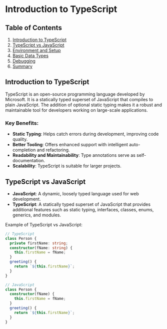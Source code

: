 # Introduction to TypeScript

## Table of Contents
1. [Introduction to TypeScript](#introduction-to-typescript)
2. [TypeScript vs JavaScript](#typescript-vs-javascript)
3. [Environment and Setup](#environment-and-setup)
4. [Basic Data Types](#basic-data-types)
5. [Debugging](#debugging)
6. [Summary](#summary)

## Introduction to TypeScript
TypeScript is an open-source programming language developed by Microsoft. It is a statically typed superset of JavaScript that compiles to plain JavaScript. The addition of optional static typing makes it a robust and maintainable tool for developers working on large-scale applications.

### Key Benefits:
- **Static Typing**: Helps catch errors during development, improving code quality.
- **Better Tooling**: Offers enhanced support with intelligent auto-completion and refactoring.
- **Readability and Maintainability**: Type annotations serve as self-documentation.
- **Scalability**: TypeScript is suitable for larger projects.

## TypeScript vs JavaScript
- **JavaScript**: A dynamic, loosely typed language used for web development.
- **TypeScript**: A statically typed superset of JavaScript that provides additional features such as static typing, interfaces, classes, enums, generics, and modules.

Example of TypeScript vs JavaScript:
```typescript
// TypeScript
class Person {
  private firstName: string;
  constructor(fName: string) {
    this.firstName = fName;
  }
  greeting() {
    return `${this.firstName}`;
  }
}

// JavaScript
class Person {
  constructor(fName) {
    this.firstName = fName;
  }
  greeting() {
    return `${this.firstName}`;
  }
}
